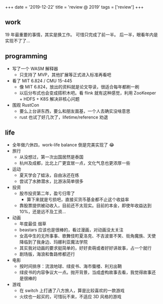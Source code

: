 +++
date = '2019-12-22'
title = 'review @ 2019'
tags = ['review']
+++

## work

19 年最重要的事情，其实是换工作。
可惜只完成了前一半。
后一半，眼看年内是实现不了了…

## programming

- 写了一个 WASM 解释器
    - 只支持了 MVP，其他扩展等正式进入标准再看吧
- 看了 MIT 6.824 / CMU 15-445
    - 像 MIT 6.824，放出的资料就是论文导读，很适合每年都刷一刷
    - 以后分布式也会变成搭积木吧。看 flink 就有这种感觉，利用 ZooKeeper + HDFS + K8S 解决非核心问题
- 围观 RustCon
    - 要么上台讲东西，要么和朋友面基，一个人去确实没啥意思
    - rust 也试了好几次了，lifetime/reference 劝退

## life

- 全年做六休四，work-life balance 倒是完美实现了 😂
- 旅行
    - 从没想过，第一次出国居然是泰国
    - 杭州及成都，比北上广更宜居一点，文化气息也更浓厚一些
- 运动
    - 夏天学会了蛙泳，自由泳还在练
    - 尝试了水肺潜水，比游泳简单很多
- 投资
    - 股市投资第二年，盈亏归零了
        - 算下来就是亏损吧，直接买货币基金都不止这个收益率
    - 靠股票提供被动收入，目前还不太现实。目前的本金，即使年收益达到 10%，还是远不及工资…
- 动画
    - 年度最佳 烟草
    - beastars 应该也是很棒的，看过漫画，对动画没太关注
    - 女高中生的无所事事、歌舞伎町夏洛克、不吉波普不笑、街角魔族、天使降临到了我身边、玛娜利亚魔法学院
    - 其实我对动画的要求挺简单的，好好卖萌或者好好讲故事，占一个就行
    - 剧场版，海浪和鲁路修都还行
- 电影
    - 按时间排序：流浪地球、绿皮书、海市蜃楼、利刃出鞘
    - 绿皮书的内容争议大一点。抛开背景，当成虚构故事去看，我觉得故事还是很棒的
- 游戏
    - 在 switch 上打通了八方旅人，算是比较喜欢的一款游戏
    - 火纹也一起买的，可惜玩不来，不适应 3D 风格的游戏
